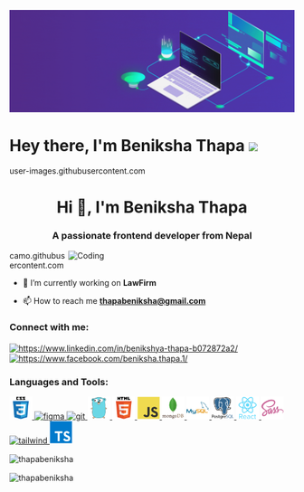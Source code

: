 ![MasterHead](https://raw.githubusercontent.com/KShukhrat/KShukhrat/main/assets/header_gif.gif)
 <h1>
  Hey there, I'm Beniksha Thapa
  <img src="https://images.search.yahoo.com/search/images;_ylt=Awr93fOFiTBmyEwZ_MqJzbkF;_ylu=c2xrA3RleHQEaXQDQWxzb1RyeV9OBHNlYwNyZWwEcG9zAzY-?p=Anime+Coding+GIF&fr2=p%3As%2Cv%3Ai%2Cm%3Ars-top%2Cct%3Abing%2Crgn%3Atop%2Cpos%3A6&fr=mcafee&type=E210US714G0#id=8&iurl=https%3A%2F%2Fhackernoon.com%2Fimages%2Ff2px36fy.gif&action=click" width="30px"/>
  </h1>
user-images.githubusercontent.com
<h1 align="center">Hi 👋, I'm Beniksha Thapa</h1>
<h3 align="center">A passionate frontend developer from Nepal</h3>
<img align="right" alt="Coding" width="400" src="https://user-images.githubusercontent.com/74038190/250967618-de30015f-dc5f-4ecf-a49b-ccd2b89776e4.gif">
camo.githubusercontent.com

- 🔭 I’m currently working on **LawFirm**

- 📫 How to reach me **thapabeniksha@gmail.com**

<h3 align="left">Connect with me:</h3>
<p align="left">
<a href="https://linkedin.com/in/https://www.linkedin.com/in/benikshya-thapa-b072872a2/" target="blank"><img align="center" src="https://raw.githubusercontent.com/rahuldkjain/github-profile-readme-generator/master/src/images/icons/Social/linked-in-alt.svg" alt="https://www.linkedin.com/in/benikshya-thapa-b072872a2/" height="30" width="40" /></a>
<a href="https://fb.com/https://www.facebook.com/beniksha.thapa.1/" target="blank"><img align="center" src="https://raw.githubusercontent.com/rahuldkjain/github-profile-readme-generator/master/src/images/icons/Social/facebook.svg" alt="https://www.facebook.com/beniksha.thapa.1/" height="30" width="40" /></a>
</p>

<h3 align="left">Languages and Tools:</h3>
<p align="left"> <a href="https://www.w3schools.com/css/" target="_blank" rel="noreferrer"> <img src="https://raw.githubusercontent.com/devicons/devicon/master/icons/css3/css3-original-wordmark.svg" alt="css3" width="40" height="40"/> </a> <a href="https://www.figma.com/" target="_blank" rel="noreferrer"> <img src="https://www.vectorlogo.zone/logos/figma/figma-icon.svg" alt="figma" width="40" height="40"/> </a> <a href="https://git-scm.com/" target="_blank" rel="noreferrer"> <img src="https://www.vectorlogo.zone/logos/git-scm/git-scm-icon.svg" alt="git" width="40" height="40"/> </a> <a href="https://golang.org" target="_blank" rel="noreferrer"> <img src="https://raw.githubusercontent.com/devicons/devicon/master/icons/go/go-original.svg" alt="go" width="40" height="40"/> </a> <a href="https://www.w3.org/html/" target="_blank" rel="noreferrer"> <img src="https://raw.githubusercontent.com/devicons/devicon/master/icons/html5/html5-original-wordmark.svg" alt="html5" width="40" height="40"/> </a> <a href="https://developer.mozilla.org/en-US/docs/Web/JavaScript" target="_blank" rel="noreferrer"> <img src="https://raw.githubusercontent.com/devicons/devicon/master/icons/javascript/javascript-original.svg" alt="javascript" width="40" height="40"/> </a> <a href="https://www.mongodb.com/" target="_blank" rel="noreferrer"> <img src="https://raw.githubusercontent.com/devicons/devicon/master/icons/mongodb/mongodb-original-wordmark.svg" alt="mongodb" width="40" height="40"/> </a> <a href="https://www.mysql.com/" target="_blank" rel="noreferrer"> <img src="https://raw.githubusercontent.com/devicons/devicon/master/icons/mysql/mysql-original-wordmark.svg" alt="mysql" width="40" height="40"/> </a> <a href="https://www.postgresql.org" target="_blank" rel="noreferrer"> <img src="https://raw.githubusercontent.com/devicons/devicon/master/icons/postgresql/postgresql-original-wordmark.svg" alt="postgresql" width="40" height="40"/> </a> <a href="https://reactjs.org/" target="_blank" rel="noreferrer"> <img src="https://raw.githubusercontent.com/devicons/devicon/master/icons/react/react-original-wordmark.svg" alt="react" width="40" height="40"/> </a> <a href="https://sass-lang.com" target="_blank" rel="noreferrer"> <img src="https://raw.githubusercontent.com/devicons/devicon/master/icons/sass/sass-original.svg" alt="sass" width="40" height="40"/> </a> <a href="https://tailwindcss.com/" target="_blank" rel="noreferrer"> <img src="https://www.vectorlogo.zone/logos/tailwindcss/tailwindcss-icon.svg" alt="tailwind" width="40" height="40"/> </a> <a href="https://www.typescriptlang.org/" target="_blank" rel="noreferrer"> <img src="https://raw.githubusercontent.com/devicons/devicon/master/icons/typescript/typescript-original.svg" alt="typescript" width="40" height="40"/> </a> </p>

<p><img align="center" src="https://github-readme-stats.vercel.app/api/top-langs?username=thapabeniksha&show_icons=true&locale=en&layout=compact" alt="thapabeniksha" /></p>

<p><img align="center" src="https://github-readme-streak-stats.herokuapp.com/?user=thapabeniksha&" alt="thapabeniksha" /></p>
